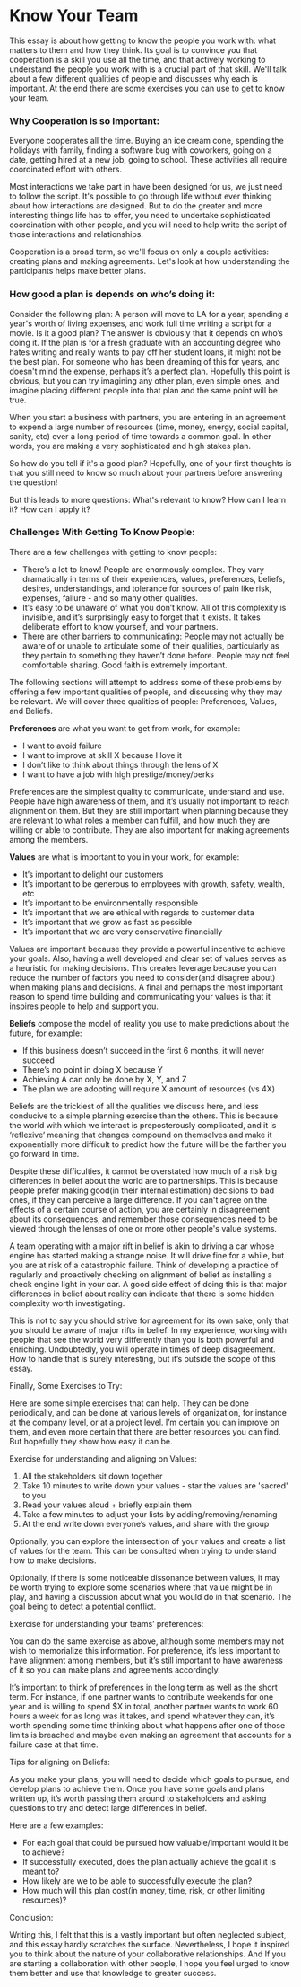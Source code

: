 # Know Your Team

This essay is about how getting to know the people you work with: what matters to them and how they think. Its goal is to convince you that cooperation is a skill you use all the time, and that actively working to understand the people you work with is a crucial part of that skill. We'll talk about a few different qualities of people and discusses why each is important. At the end there are some exercises you can use to get to know your team.

### Why Cooperation is so Important:

Everyone cooperates all the time. Buying an ice cream cone, spending the holidays with family, finding a software bug with coworkers, going on a date, getting hired at a new job, going to school. These activities all require coordinated effort with others.

Most interactions we take part in have been designed for us, we just need to follow the script. It's possible to go through life without ever thinking about how interactions are designed. But to do the greater and more interesting things life has to offer, you need to undertake sophisticated coordination with other people, and you will need to help write the script of those interactions and relationships.

Cooperation is a broad term, so we'll focus on only a couple activities: creating plans and making agreements. Let's look at how understanding the participants helps make better plans.

### How good a plan is depends on who’s doing it:

Consider the following plan: A person will move to LA for a year, spending a year's worth of living expenses, and work full time writing a script for a movie. Is it a good plan? The answer is obviously that it depends on who’s doing it. If the plan is for a fresh graduate with an accounting degree who hates writing and really wants to pay off her student loans, it might not be the best plan. For someone who has been dreaming of this for years, and doesn't mind the expense, perhaps it’s a perfect plan. Hopefully this point is obvious, but you can try imagining any other plan, even simple ones, and imagine placing different people into that plan and the same point will be true.

When you start a business with partners, you are entering in an agreement to expend a large number of resources (time, money, energy, social capital, sanity, etc) over a long period of time towards a common goal. In other words, you are making a very sophisticated and high stakes plan.

So how do you tell if it's a good plan? Hopefully, one of your first thoughts is that you still need to know so much about your partners before answering the question! 

But this leads to more questions: What's relevant to know? How can I learn it? How can I apply it?

### Challenges With Getting To Know People:

There are a few challenges with getting to know people:

* There’s a lot to know! People are enormously complex. They vary dramatically in terms of their experiences, values, preferences, beliefs, desires, understandings, and tolerance for sources of pain like risk, expenses, failure - and so many other qualities.
* It’s easy to be unaware of what you don’t know. All of this complexity is invisible, and it’s surprisingly easy to forget that it exists. It takes deliberate effort to know yourself, and your partners.
* There are other barriers to communicating: People may not actually be aware of or unable to articulate some of their qualities, particularly as they pertain to something they haven’t done before. People may not feel comfortable sharing. Good faith is extremely important.

The following sections will attempt to address some of these problems by offering a few important qualities of people, and discussing why they may be relevant. We will cover three qualities of people: Preferences, Values, and Beliefs.

**Preferences** are what you want to get from work, for example:

* I want to avoid failure
* I want to improve at skill X because I love it
* I don’t like to think about things through the lens of X
* I want to have a job with high prestige/money/perks

Preferences are the simplest quality to communicate, understand and use. People have high awareness of them, and it’s usually not important to reach alignment on them. But they are still important when planning because they are relevant to what roles a member can fulfill, and how much they are willing or able to contribute. They are also important for making agreements among the members. 

**Values** are what is important to you in your work, for example:

* It’s important to delight our customers
* It’s important to be generous to employees with growth, safety, wealth, etc
* It’s important to be environmentally responsible
* It’s important that we are ethical with regards to customer data
* It’s important that we grow as fast as possible
* It’s important that we are very conservative financially

Values are important because they provide a powerful incentive to achieve your goals. Also, having a well developed and clear set of values serves as a heuristic for making decisions. This creates leverage because you can reduce the number of factors you need to consider(and disagree about) when making plans and decisions. A final and perhaps the most important reason to spend time building and communicating your values is that it inspires people to help and support you.

**Beliefs** compose the model of reality you use to make predictions about the future, for example:

* If this business doesn’t succeed in the first 6 months, it will never succeed
* There’s no point in doing X because Y
* Achieving A can only be done by X, Y, and Z
* The plan we are adopting will require X amount of resources (vs 4X)

Beliefs are the trickiest of all the qualities we discuss here, and less conducive to a simple planning exercise than the others. This is because the world with which we interact is preposterously complicated, and it is ‘reflexive’ meaning that changes compound on themselves and make it exponentially more difficult to predict how the future will be the farther you go forward in time.

Despite these difficulties, it cannot be overstated how much of a risk big differences in belief about the world are to partnerships. This is because people prefer making good(in their internal estimation) decisions to bad ones, if they can perceive a large difference. If you can't agree on the effects of a certain course of action, you are certainly in disagreement about its consequences, and remember those consequences need to be viewed through the lenses of one or more other people's value systems.

A team operating with a major rift in belief is akin to driving a car whose engine has started making a strange noise. It will drive fine for a while, but you are at risk of a catastrophic failure. Think of developing a practice of regularly and proactively checking on alignment of belief as installing a check engine light in your car. A good side effect of doing this is that major differences in belief about reality can indicate that there is some hidden complexity worth investigating.

This is not to say you should strive for agreement for its own sake, only that you should be aware of major rifts in belief. In my experience, working with people that see the world very differently than you is both powerful and enriching. Undoubtedly, you will operate in times of deep disagreement. How to handle that is surely interesting, but it’s outside the scope of this essay.

Finally, Some Exercises to Try:

Here are some simple exercises that can help. They can be done periodically, and can be done at various levels of organization, for instance at the company level, or at a project level. I’m certain you can improve on them, and even more certain that there are better resources you can find. But hopefully they show how easy it can be.

Exercise for understanding and aligning on Values:

1. All the stakeholders sit down together
2. Take 10 minutes to write down your values - star the values are 'sacred' to you
3. Read your values aloud + briefly explain them
4. Take a few minutes to adjust your lists by adding/removing/renaming
5. At the end write down everyone’s values, and share with the group

Optionally, you can explore the intersection of your values and create a list of values for the team. This can be consulted when trying to understand how to make decisions.

Optionally, if there is some noticeable dissonance between values, it may be worth trying to explore some scenarios where that value might be in play, and having a discussion about what you would do in that scenario. The goal being to detect a potential conflict.

Exercise for understanding your teams’ preferences:

You can do the same exercise as above, although some members may not wish to memorialize this information. For preference, it’s less important to have alignment among members, but it’s still important to have awareness of it so you can make plans and agreements accordingly.

It’s important to think of preferences in the long term as well as the short term. For instance, if one partner wants to contribute weekends for one year and is willing to spend $X in total, another partner wants to work 60 hours a week for as long was it takes, and spend whatever they can, it’s worth spending some time thinking about what happens after one of those limits is breached and maybe even making an agreement that accounts for a failure case at that time.

Tips for aligning on Beliefs:

As you make your plans, you will need to decide which goals to pursue, and develop plans to achieve them. Once you have some goals and plans written up, it’s worth passing them around to stakeholders and asking questions to try and detect large differences in belief.

Here are a few examples:

* For each goal that could be pursued how valuable/important would it be to achieve?
* If successfully executed, does the plan actually achieve the goal it is meant to?
* How likely are we to be able to successfully execute the plan?
* How much will this plan cost(in money, time, risk, or other limiting resources)?

Conclusion:

Writing this, I felt that this is a vastly important but often neglected subject, and this essay hardly scratches the surface. Nevertheless, I hope it inspired you to think about the nature of your collaborative relationships. And If you are starting a collaboration with other people, I hope you feel urged to know them better and use that knowledge to greater success.

